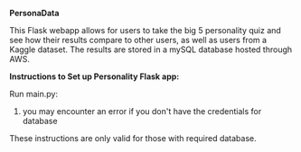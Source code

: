 [comment]: <> (Provide a README section for creating and running the project. I need complete specifications for building your project)

[comment]: <> (on my computer. Specify all libraries, software, etc. needed to run the application. Specify expected installation)

[comment]: <> (directories. If you use a specific technology for the project, the technology’s download page must be listed.)


**PersonaData**

This Flask webapp allows for users to take the big 5 personality quiz and see how their results compare to other users, as well as users from a Kaggle dataset. 
The results are stored in a mySQL database hosted through AWS. 



**Instructions to Set up Personality Flask app:**

Run main.py:

1. you may encounter an error if you don't have the credentials for database


These instructions are only valid for those with required database. 
